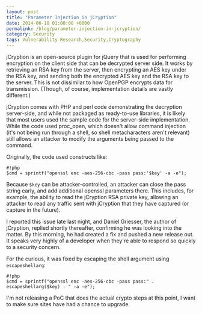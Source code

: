 ```yaml
---
layout: post
title: "Parameter Injection in jCryption"
date: 2014-06-18 01:00:00 +0000
permalink: /blog/parameter-injection-in-jcryption/
category: Security
tags: Vulnerability Research,Security,Cryptography
---
```

jCryption is an open-source plugin for jQuery that is used for performing encryption on the client side that can be decrypted server side.  It works by retrieving an RSA key from the server, then encrypting an AES key under the RSA key, and sending both the encrypted AES key and the RSA key to the server.  This is not dissimilar to how OpenPGP encrypts data for transmission.  (Though, of course, implementation details are vastly different.)

jCryption comes with PHP and perl code demonstrating the decryption server-side, and while not packaged as ready-to-use libraries, it is likely that most users used the sample code for the server-side implementation.  While the code used proc_open, which doesn't allow command injection (it's not being run through a shell, so shell metacharacters aren't relevant) still allows an attacker to modify the arguments being passed to the command.

Originally, the code used constructs like:

    #!php
    $cmd = sprintf("openssl enc -aes-256-cbc -pass pass:'$key' -a -e");

Because `$key` can be attacker-controlled, an attacker can close the pass string early, and add additional openssl parameters there.  This includes, for example, the ability to read the jCryption RSA private key, allowing an attacker to read any traffic sent with jCryption that they have captured (or capture in the future).

I reported this issue late last night, and Daniel Griesser, the author of jCryption, replied shortly thereafter, confirming he was looking into the matter.  By this morning, he had created a fix and pushed a new release out.  It speaks very highly of a developer when they're able to respond so quickly to a security concern.

For the curious, it was fixed by escaping the shell argument using `escapeshellarg`:

    #!php
    $cmd = sprintf("openssl enc -aes-256-cbc -pass pass:" . escapeshellarg($key) . " -a -e");

I'm not releasing a PoC that does the actual crypto steps at this point, I want to make sure sites have had a chance to upgrade.
